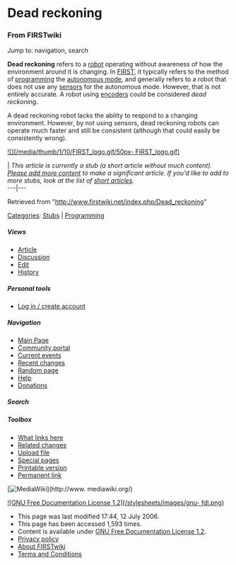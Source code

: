 # Dead reckoning

### From FIRSTwiki

Jump to: navigation, search

**Dead reckoning** refers to a [robot](/index.php/Robot "Robot" ) operating without awareness of how the environment around it is changing. In [FIRST](/index.php/FIRST "FIRST" ), it typically refers to the method of [programming](/index.php/Programming "Programming" ) the [autonomous mode](/index.php/Autonomous_mode "Autonomous mode" ), and generally refers to a robot that does not use any [sensors](/index.php/Sensor "Sensor" ) for the autonomous mode. However, that is not entirely accurate. A robot using [encoders](/index.php?title=Encoders&action=edit "Encoders" ) could be considered _dead reckoning_. 

A dead reckoning robot lacks the ability to respond to a changing environment.
However, by not using sensors, dead reckoning robots can operate much faster
and still be consistent (although that could easily be consistently wrong).

  

[![](/media/thumb/1/10/FIRST_logo.gif/50px-
FIRST_logo.gif)](/index.php/Image:FIRST_logo.gif "" )

|  _This article is currently a stub (a short article without much content).
[Please add more
content](http://www.firstwiki.net/index.php?title=Dead_reckoning&action=edit
"http://www.firstwiki.net/index.php?title=Dead_reckoning&action=edit" ) to
make a significant article. If you'd like to add to more stubs, look at the
list of [short articles](/index.php/Special:Shortpages "Special:Shortpages"
)._  
---|---  
  
Retrieved from "<http://www.firstwiki.net/index.php/Dead_reckoning>"

[Categories](/index.php?title=Special:Categories&article=Dead_reckoning
"Special:Categories" ): [Stubs](/index.php/Category:Stubs "Category:Stubs" ) |
[Programming](/index.php/Category:Programming "Category:Programming" )

##### Views

  * [Article](/index.php/Dead_reckoning)
  * [Discussion](/index.php?title=Talk:Dead_reckoning&action=edit)
  * [Edit](/index.php?title=Dead_reckoning&action=edit)
  * [History](/index.php?title=Dead_reckoning&action=history)

##### Personal tools

  * [Log in / create account](/index.php?title=Special:Userlogin&returnto=Dead_reckoning)

[](/index.php/Main_Page "Main Page" )

##### Navigation

  * [Main Page](/index.php/Main_Page)
  * [Community portal](/index.php/FIRSTwiki:Community_portal)
  * [Current events](/index.php/Current_events)
  * [Recent changes](/index.php/Special:Recentchanges)
  * [Random page](/index.php/Special:Random)
  * [Help](/index.php/Help:Contents)
  * [Donations](/index.php/FIRSTwiki:Site_support)

##### Search



##### Toolbox

  * [What links here](/index.php/Special:Whatlinkshere/Dead_reckoning)
  * [Related changes](/index.php/Special:Recentchangeslinked/Dead_reckoning)
  * [Upload file](/index.php/Special:Upload)
  * [Special pages](/index.php/Special:Specialpages)
  * [Printable version](/index.php?title=Dead_reckoning&printable=yes)
  * [Permanent link](/index.php?title=Dead_reckoning&oldid=48876)

[![MediaWiki](/skins/common/images/poweredby_mediawiki_88x31.png)](http://www.
mediawiki.org/)

[![GNU Free Documentation License 1.2](/stylesheets/images/gnu-
fdl.png)](http://www.gnu.org/copyleft/fdl.html)

  * This page was last modified 17:44, 12 July 2006.
  * This page has been accessed 1,593 times.
  * Content is available under [GNU Free Documentation License 1.2](http://www.gnu.org/copyleft/fdl.html "http://www.gnu.org/copyleft/fdl.html" ).
  * [Privacy policy](/index.php/FIRSTwiki:Privacy_policy "FIRSTwiki:Privacy policy" )
  * [About FIRSTwiki](/index.php/FIRSTwiki:About "FIRSTwiki:About" )
  * [Terms and Conditions](/index.php/FIRSTwiki:Terms_and_conditions "FIRSTwiki:Terms and conditions" )

